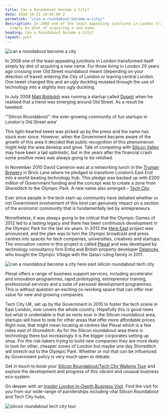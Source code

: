 ```yaml
---
title: Can a Roundabout become a City?
date: 2018-10-31 10:05:00 Z
permalink: "/can-a-roundabout-become-a-city/"
description: In 2008 one of the least appealing junctions in London transformed itself
  simply by dint of acquiring a new name.
heading: Can a Roundabout become a City?
layout: post
---
```


![can a roundabout become a city](/uploads/can%20a%20roundabout%20become%20a%20city%20silicon%20roundabout%20tech%20city.jpg)

In 2008 one of the least appealing junctions in London transformed itself simply by dint of acquiring a new name.  For those living in London 20 years ago crossing over Old Street roundabout meant (depending on your direction of travel) entering the City of London or leaving central London.  One tweet changed this and an ugly duckling mutated through the use of technology into a slightly less ugly duckling. 

 

In July 2008 [Matt Biddulph](https://gigaom.com/2012/12/11/how-londons-silicon-roundabout-really-got-started/) was running a startup called [Dopplr](https://en.wikipedia.org/wiki/Dopplr) when he realised that a trend was emerging around Old Street.  As a result he tweeted: 

 

‘"Silicon Roundabout": the ever-growing community of fun startups in London's Old Street area’ 

 

This light-hearted tweet was picked up by the press and the name has stuck ever since.  However, when the Government became aware of the growth of this area it decided that public recognition of this phenomenon might help the area develop and grow.  Talk of competing with [Silicon Valley](https://www.investopedia.com/terms/s/siliconvalley.asp) may have been a tad optimistic, but in the years after the financial crash some positive news was always going to be relished. 

 

In November 2010 David Cameron was at a networking lunch in the [Truman Brewery](http://www.trumanbrewery.com/) in Brick Lane where he pledged to transform London’s East End into a world-beating technology hub.  This pledge was backed up with £200 million of Government funding and the concept was to create a zone from Shoreditch to the Olympic Park.  A new name also emerged – [Tech City](https://technation.io/). 

 

Ever since people in the tech start-up community have debated whether or not Government involvement of this kind can genuinely impact on a section of the economic community that is fundamentally led by entrepreneurs. 

 

Nonetheless, it was always going to be critical that the Olympic Games of 2012 led to a lasting legacy and there has been continuous development in the Olympic Park for the last six years.  In 2013 the [Here East](https://hereeast.com/) project was announced, and the plan was to turn the Olympic broadcast and press centres into spaces for tech companies, universities, creatives and startups.  The innovation centre in this project is called [Plexal](https://www.plexal.com/) and was developed by technology consultancy firm Entiq and British property developer [Delancey](https://www.delancey.com/here-east.html), who bought the Olympic Village with the Qatari ruling family in 2011.

![can a roundabout become a city here east silicon roundabout tech city](/uploads/here-east-silicon-roundabout-tech-city.jpg)

 

Plexal offers a range of business support services, including accelerator and innovation programmes, rapid prototyping, entrepreneur training, professional services and a suite of personal development programmes.  This is without question an exciting co-working space that can offer real value for new and growing companies. 

 

 

Tech City UK, set up by the Government in 2010 to foster the tech scene in East London, now covers the whole country.  Hopefully this is good news but what is undeniable is that as rents soar in the Silicon roundabout area, startups will have to look for other areas that offer more affordable prices.  Right now, that might mean locating at centres like Plexal which is a few miles east of Shoreditch.  As for the Silicon roundabout area there is technology there but increasingly it is the bigger corporates setting up shop.  For the risk-takers trying to build new companies they are more likely to look for other, cheaper zones of London but maybe one day Shoreditch will stretch out to the Olympic Park.  Whether or not that can be influenced by Government policy is very much open to debate. 

 

 

Get in touch to book your [Silicon Roundabout/Tech City Walking Tour](https://www.insider-london.co.uk/tours/silicon-roundabout-and-tech-city-tour/) and explore the development and progress of this vibrant and unusual business eco-system. 

 

Go deeper with an [Insider London In-Depth Business Visit](https://www.insider-london.co.uk/tours/in-depth-business-tour/). Find the visit for you from our wide-range of parnterships including vital Silicon Roundabout and Tech City hubs. 

![silicon roundabout tech city tour](/uploads/silicon%20roundabout%20tour%20tech%20city.jpg)
